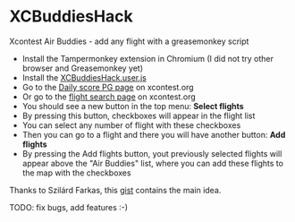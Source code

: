 # XCBuddiesHack
Xcontest Air Buddies - add any flight with a greasemonkey script
* Install the Tampermonkey extension in Chromium (I did not try other browser and Greasemonkey yet)
* Install the [XCBuddiesHack.user.js](https://github.com/ngmhun/XCBuddiesHack/raw/main/XCBuddiesHack.user.js)
* Go to the [Daily score PG page](https://www.xcontest.org/world/en/flights/daily-score-pg/) on xcontest.org 
* Or go to the [flight search page](https://www.xcontest.org/world/en/flights-search/) on xcontest.org 
* You should see a new button in the top menu: **Select flights**
* By pressing this button, checkboxes will appear in the flight list
* You can select any number of flight with these checkboxes
* Then you can go to a flight and there you will have another button: **Add flights**
* By pressing the Add flights button, yout previously selected flights will appear above the "Air Buddies" list, where you can add these flights to the map with the checkboxes

Thanks to Szilárd Farkas,  this [gist](https://gist.github.com/lupus78/172adef33fc5163956b3b5adcbc19fa1) contains the main idea.

TODO: fix bugs, add features :-)
